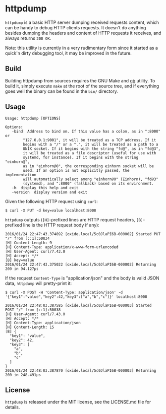 # httpdump

`httpdump` is a basic HTTP server dumping received requests content, which can be handy to debug HTTP clients requests. It doesn't do anything besides dumping the headers and content of HTTP requests it receives, and always returns `200 OK`.

Note: this utility is currently in a very rudimentary form since it started as a quick'n dirty debugging tool, it may be improved in the future.

## Build

Building httpdump from sources requires the GNU Make and [gb](https://getgb.io/) utility. To build it, simply execute `make` at the root of the source tree, and if everything goes well the binary can be found in the `bin/` directory.

## Usage

```
Usage: httpdump [OPTIONS]

Options:
   -bind  Address to bind on. If this value has a colon, as in ":8000" or
		"127.0.0.1:9001", it will be treated as a TCP address. If it
		begins with a "/" or a ".", it will be treated as a path to a
		UNIX socket. If it begins with the string "fd@", as in "fd@3",
		it will be treated as a file descriptor (useful for use with
		systemd, for instance). If it begins with the string "einhorn@",
		as in "einhorn@0", the corresponding einhorn socket will be
		used. If an option is not explicitly passed, the implementation
		will automatically select among "einhorn@0" (Einhorn), "fd@3"
		(systemd), and ":8000" (fallback) based on its environment.
   -h  display this help and exit
   -version  display version and exit
```

Given the following HTTP request using `curl`:

```
$ curl -X PUT -d key=value localhost:8000
```

`httpdump` outputs (`[H]`-prefixed lines are HTTP request headers, `[B]`-prefixed line is the HTTP request body if any):

```
2016/01/24 22:47:43.374892 [oxide.local/5c0JlaPI6B-000002] Started PUT "/" from [::1]:50034
[H] Content-Length: 9
[H] Content-Type: application/x-www-form-urlencoded
[H] User-Agent: curl/7.43.0
[H] Accept: */*
[B] key=value
2016/01/24 22:47:43.375022 [oxide.local/5c0JlaPI6B-000002] Returning 200 in 94.127µs
```

If the request `Content-Type` is "application/json" and the body is valid JSON data, `httpdump` will pretty-print it:

```
$ curl -X POST -H 'Content-Type: application/json' -d '{"key1":"value","key2":42,"key3":["a","b","c"]}' localhost:8000
```

```
2016/01/24 22:48:03.387585 [oxide.local/5c0JlaPI6B-000003] Started POST "/" from [::1]:50038
[H] User-Agent: curl/7.43.0
[H] Accept: */*
[H] Content-Type: application/json
[H] Content-Length: 15
[B] {
  "key1": "value",
  "key2": 42,
  "key3": [
    "a",
    "b",
    "c"
  ]
}
2016/01/24 22:48:03.387870 [oxide.local/5c0JlaPI6B-000003] Returning 200 in 248.491µs
```

## License

`httpdump` is released under the MIT license, see the LICENSE.md file for details.